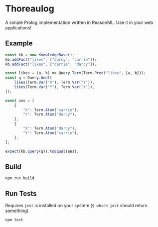 # Thoreaulog
A simple Prolog implementation written in ReasonML. Use it in your web applications!

## Example

```javascript
const kb = new KnowledgeBase();
kb.addFact("likes", ["darcy", "carrie"]);
kb.addFact("likes", ["carrie", "darcy"]);

const likes = (a, b) => Query.Term(Term.Pred("likes", [a, b]));
const q = Query.And([
    likes(Term.Var("X"), Term.Var("Y")),
    likes(Term.Var("Y"), Term.Var("X")),
]);

const ans = [
    {
        "X": Term.Atom("carrie"),
        "Y": Term.Atom("darcy"),
    },
    {
        "X": Term.Atom("darcy"),
        "Y": Term.Atom("carrie"),
    },
];

expect(kb.query(q)).toEqual(ans);
```

## Build
```
npm run build
```

## Run Tests
Requires `jest` is installed on your system (`$ which jest` should return something).
```
npm test
```
